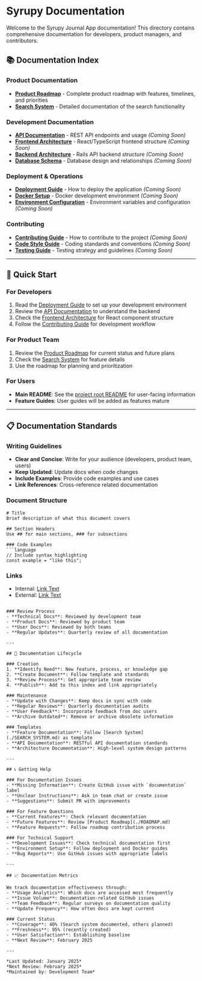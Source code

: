 # Syrupy Documentation

Welcome to the Syrupy Journal App documentation! This directory contains comprehensive documentation for developers, product managers, and contributors.

## 📚 Documentation Index

### Product Documentation
- **[Product Roadmap](./ROADMAP.md)** - Complete product roadmap with features, timelines, and priorities
- **[Search System](./SEARCH_SYSTEM.md)** - Detailed documentation of the search functionality

### Development Documentation
- **[API Documentation](./API.md)** - REST API endpoints and usage *(Coming Soon)*
- **[Frontend Architecture](./FRONTEND.md)** - React/TypeScript frontend structure *(Coming Soon)*
- **[Backend Architecture](./BACKEND.md)** - Rails API backend structure *(Coming Soon)*
- **[Database Schema](./DATABASE.md)** - Database design and relationships *(Coming Soon)*

### Deployment & Operations
- **[Deployment Guide](./DEPLOYMENT.md)** - How to deploy the application *(Coming Soon)*
- **[Docker Setup](./DOCKER.md)** - Docker development environment *(Coming Soon)*
- **[Environment Configuration](./ENVIRONMENT.md)** - Environment variables and configuration *(Coming Soon)*

### Contributing
- **[Contributing Guide](./CONTRIBUTING.md)** - How to contribute to the project *(Coming Soon)*
- **[Code Style Guide](./CODE_STYLE.md)** - Coding standards and conventions *(Coming Soon)*
- **[Testing Guide](./TESTING.md)** - Testing strategy and guidelines *(Coming Soon)*

---

## 🚀 Quick Start

### For Developers
1. Read the [Deployment Guide](./DEPLOYMENT.md) to set up your development environment
2. Review the [API Documentation](./API.md) to understand the backend
3. Check the [Frontend Architecture](./FRONTEND.md) for React component structure
4. Follow the [Contributing Guide](./CONTRIBUTING.md) for development workflow

### For Product Team
1. Review the [Product Roadmap](./ROADMAP.md) for current status and future plans
2. Check the [Search System](./SEARCH_SYSTEM.md) for feature details
3. Use the roadmap for planning and prioritization

### For Users
- **Main README**: See the [project root README](../README.md) for user-facing information
- **Feature Guides**: User guides will be added as features mature

---

## 📋 Documentation Standards

### Writing Guidelines
- **Clear and Concise**: Write for your audience (developers, product team, users)
- **Keep Updated**: Update docs when code changes
- **Include Examples**: Provide code examples and use cases
- **Link References**: Cross-reference related documentation

### Document Structure
```
# Title
Brief description of what this document covers

## Section Headers
Use ## for main sections, ### for subsections

### Code Examples
```language
// Include syntax highlighting
const example = "like this";
```

### Links
- Internal: [Link Text](./other-doc.md)
- External: [Link Text](https://example.com)
```

### Review Process
- **Technical Docs**: Reviewed by development team
- **Product Docs**: Reviewed by product team
- **User Docs**: Reviewed by both teams
- **Regular Updates**: Quarterly review of all documentation

---

## 🔄 Documentation Lifecycle

### Creation
1. **Identify Need**: New feature, process, or knowledge gap
2. **Create Document**: Follow template and standards
3. **Review Process**: Get appropriate team review
4. **Publish**: Add to this index and link appropriately

### Maintenance
- **Update with Changes**: Keep docs in sync with code
- **Regular Reviews**: Quarterly documentation audits
- **User Feedback**: Incorporate feedback from doc users
- **Archive Outdated**: Remove or archive obsolete information

### Templates
- **Feature Documentation**: Follow [Search System](./SEARCH_SYSTEM.md) as template
- **API Documentation**: RESTful API documentation standards
- **Architecture Documentation**: High-level system design patterns

---

## 📞 Getting Help

### For Documentation Issues
- **Missing Information**: Create GitHub issue with `documentation` label
- **Unclear Instructions**: Ask in team chat or create issue
- **Suggestions**: Submit PR with improvements

### For Feature Questions
- **Current Features**: Check relevant documentation
- **Future Features**: Review [Product Roadmap](./ROADMAP.md)
- **Feature Requests**: Follow roadmap contribution process

### For Technical Support
- **Development Issues**: Check technical documentation first
- **Environment Setup**: Follow deployment and Docker guides
- **Bug Reports**: Use GitHub issues with appropriate labels

---

## 📈 Documentation Metrics

We track documentation effectiveness through:
- **Usage Analytics**: Which docs are accessed most frequently
- **Issue Volume**: Documentation-related GitHub issues
- **Team Feedback**: Regular surveys on documentation quality
- **Update Frequency**: How often docs are kept current

### Current Status
- **Coverage**: 40% (Search system documented, others planned)
- **Freshness**: 95% (recently created)
- **User Satisfaction**: Establishing baseline
- **Next Review**: February 2025

---

*Last Updated: January 2025*  
*Next Review: February 2025*  
*Maintained by: Development Team* 